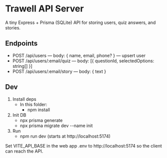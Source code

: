 # Trawell API Server

A tiny Express + Prisma (SQLite) API for storing users, quiz answers, and stories.

## Endpoints
- POST /api/users — body: { name, email, phone? } — upsert user
- POST /api/users/:email/quiz — body: [{ questionId, selectedOptions: string[] }]
- POST /api/users/:email/story — body: { text }

## Dev
1. Install deps
   - In this folder:
     - npm install
2. Init DB
   - npx prisma generate
   - npx prisma migrate dev --name init
3. Run
   - npm run dev (starts at http://localhost:5174)

Set VITE_API_BASE in the web app .env to http://localhost:5174 so the client can reach the API.
